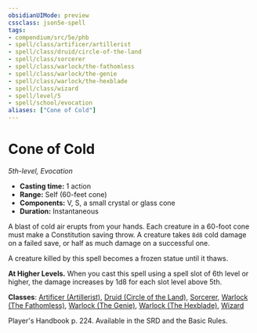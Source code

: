 ```yaml
---
obsidianUIMode: preview
cssclass: json5e-spell
tags:
- compendium/src/5e/phb
- spell/class/artificer/artillerist
- spell/class/druid/circle-of-the-land
- spell/class/sorcerer
- spell/class/warlock/the-fathomless
- spell/class/warlock/the-genie
- spell/class/warlock/the-hexblade
- spell/class/wizard
- spell/level/5
- spell/school/evocation
aliases: ["Cone of Cold"]
---
```

# Cone of Cold
*5th-level, Evocation*  

- **Casting time:** 1 action
- **Range:** Self (60-feet cone)
- **Components:** V, S, a small crystal or glass cone
- **Duration:** Instantaneous

A blast of cold air erupts from your hands. Each creature in a 60-foot cone must make a Constitution saving throw. A creature takes `8d8` cold damage on a failed save, or half as much damage on a successful one.

A creature killed by this spell becomes a frozen statue until it thaws.

**At Higher Levels.** When you cast this spell using a spell slot of 6th level or higher, the damage increases by 1d8 for each slot level above 5th.

**Classes**: [Artificer (Artillerist)](../classes/artificer-artillerist-tce.md#), [Druid (Circle of the Land)](../classes/druid-circle-of-the-land.md#), [Sorcerer](../classes/sorcerer.md#), [Warlock (The Fathomless)](../classes/warlock-the-fathomless-tce.md#), [Warlock (The Genie)](../classes/warlock-the-genie-tce.md#), [Warlock (The Hexblade)](../classes/warlock-the-hexblade-xge.md#), [Wizard](../classes/wizard.md#)

Player's Handbook p. 224. Available in the SRD and the Basic Rules.